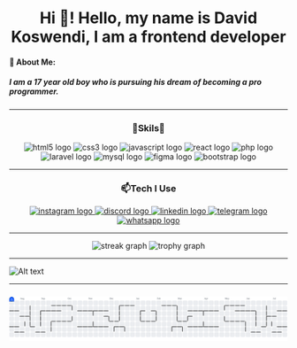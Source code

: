 <h1 align="center">Hi 👋! Hello, my name is David Koswendi, I am a frontend developer</h1>

#### 💫 About Me:
##### I am a 17 year old boy who is pursuing his dream of becoming a pro programmer.

---

<div align="center">
<h3>🚀Skils🚀</h3>
  <img src="https://cdn.jsdelivr.net/gh/devicons/devicon/icons/html5/html5-original.svg" height="60" alt="html5 logo"  />
  <img src="https://cdn.jsdelivr.net/gh/devicons/devicon/icons/css3/css3-original.svg" height="60" alt="css3 logo"  />
  <img src="https://cdn.jsdelivr.net/gh/devicons/devicon/icons/javascript/javascript-original.svg" height="60" alt="javascript logo"  />
  <img src="https://cdn.jsdelivr.net/gh/devicons/devicon/icons/react/react-original.svg" height="60" alt="react logo"  />
  <img src="https://cdn.jsdelivr.net/gh/devicons/devicon/icons/php/php-original.svg" height="60" alt="php logo"  />
  <img src="https://cdn.jsdelivr.net/gh/devicons/devicon/icons/laravel/laravel-original.svg" height="60" alt="laravel logo"  />
  <img src="https://cdn.jsdelivr.net/gh/devicons/devicon/icons/mysql/mysql-original.svg" height="60" alt="mysql logo"  />
  <img src="https://cdn.jsdelivr.net/gh/devicons/devicon/icons/figma/figma-original.svg" height="60" alt="figma logo"  />
  <img src="https://cdn.jsdelivr.net/gh/devicons/devicon/icons/bootstrap/bootstrap-original.svg" height="60" alt="bootstrap logo"  />
</div>

---

<div align="center">
<h3>📫Tech I Use</h3>
  <a href="https://www.instagram.com/davedzz29?igsh=MWY3NWRwdnMwaGd3OQ==" target="_blank">
    <img src="https://img.shields.io/static/v1?message=Instagram&logo=instagram&label=&color=E4405F&logoColor=white&labelColor=&style=for-the-badge" height="25" alt="instagram logo"  />
  </a>
  <a href="http://Discordapp.com/users/935368387197009980" target="_blank">
    <img src="https://img.shields.io/static/v1?message=Discord&logo=discord&label=&color=7289DA&logoColor=white&labelColor=&style=for-the-badge" height="25" alt="discord logo"  />
  </a>
  <a href="https://www.linkedin.com/in/david-koswendi-804355323?utm_source=share&utm_campaign=share_via&utm_content=profile&utm_medium=android_app" target="_blank">
    <img src="https://img.shields.io/static/v1?message=LinkedIn&logo=linkedin&label=&color=0077B5&logoColor=white&labelColor=&style=for-the-badge" height="25" alt="linkedin logo"  />
  </a>
  <a href="https://t.me/DavidzK29" target="_blank">
    <img src="https://img.shields.io/static/v1?message=Telegram&logo=telegram&label=&color=2CA5E0&logoColor=white&labelColor=&style=for-the-badge" height="25" alt="telegram logo"  />
  </a>
  <a href="https://wa.me/message/EXALVCOQPZW7I1" target="_blank">
    <img src="https://img.shields.io/static/v1?message=Whatsapp&logo=whatsapp&label=&color=25D366&logoColor=white&labelColor=&style=for-the-badge" height="25" alt="whatsapp logo"  />
  </a>
</div>

---
<div align="center">
  <img src="https://streak-stats.demolab.com?user=DavidKoswendi&locale=en&mode=daily&theme=dracula&hide_border=false&border_radius=5&order=3" height="150" alt="streak graph"  />
  <img src="https://github-profile-trophy.vercel.app?username=DavidKoswendi&theme=dracula&column=-1&row=1&margin-w=8&margin-h=8&no-bg=false&no-frame=false&order=4" height="150" alt="trophy graph"  />
</div>

---

![Alt text](https://spotify-recently-played-readme.vercel.app/api?user=31wer2xt2o7tx7aenohjckcb2i5u&count={count})

---
###

<picture>
  <source media="(prefers-color-scheme: dark)" srcset="https://raw.githubusercontent.com/DavidKoswendi/DavidKoswendi/output/pacman-contribution-graph-dark.svg">
  <source media="(prefers-color-scheme: light)" srcset="https://raw.githubusercontent.com/DavidKoswendi/DavidKoswendi/output/pacman-contribution-graph.svg">
  <img alt="pacman contribution graph" src="https://raw.githubusercontent.com/DavidKoswendi/DavidKoswendi/output/pacman-contribution-graph.svg">
</picture>

###


